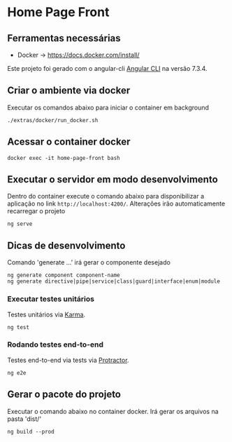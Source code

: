 # Home Page Front

## Ferramentas necessárias
* Docker -> https://docs.docker.com/install/

Este projeto foi gerado com o angular-cli [Angular CLI](https://github.com/angular/angular-cli) na versão 7.3.4.

## Criar o ambiente via docker

Executar os comandos abaixo para iniciar o container em background
```
./extras/docker/run_docker.sh
```

## Acessar o container docker
```
docker exec -it home-page-front bash
```

## Executar o servidor em modo desenvolvimento

Dentro do container execute o comando abaixo para disponibilizar a aplicação no link `http://localhost:4200/`. Alterações irão automaticamente recarregar o projeto
```
ng serve
```

## Dicas de desenvolvimento

Comando 'generate ...' irá gerar o componente desejado 
```
ng generate component component-name
ng generate directive|pipe|service|class|guard|interface|enum|module
```

### Executar testes unitários

Testes unitários via [Karma](https://karma-runner.github.io).
```
ng test
```

### Rodando testes end-to-end

Testes end-to-end via tests via [Protractor](http://www.protractortest.org/).
```
ng e2e
```

## Gerar o pacote do projeto

Executar o comando abaixo no container docker. Irá gerar os arquivos na pasta 'dist/'
```
ng build --prod
```